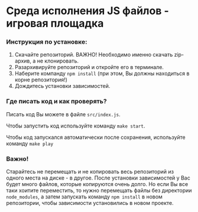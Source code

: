 # Среда исполнения JS файлов - игровая площадка

### Инструкция по установке:

1. Скачайте репозиторий. ВАЖНО! Необходимо именно скачать zip-архив, а не клонировать.
2. Разархивируйте репозиторий и откройте его в терминале.
3. Наберите компанду ```npm install``` (при этом, Вы должны находиться в корне репозитория!)
4. Дождитесь установки зависимостей.

### Где писать код и как проверять?

Писать код Вы можете в файле ```src/index.js```.

Чтобы запустить код используйте команду ```make start```.

Чтобы код запускался автоматически после сохранения, используйте команду ```make play```

### **Важно!** 

Старайтесь не перемещать и не копировать весь репозиторий из одного места на диске - в другое. После установки зависимостей у Вас будет много файлов, которые копируются очень долго. Но если Вы все таки хоитите переместить, то нужно перемещать файлы без директории ```node_modules```, а затем запускать команду ```npm install``` в новом репозитории, чтобы зависимости установились в новом проекте.

